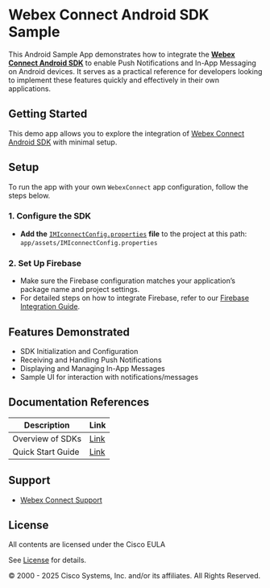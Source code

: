 # Webex Connect Android SDK Sample

This Android Sample App demonstrates how to integrate the [**Webex Connect Android SDK**](https://github.com/webex/webexconnect-android-sdk) to enable Push Notifications and In-App Messaging on Android devices. It serves as a practical reference for developers looking to implement these features quickly and effectively in their own applications.

## Getting Started

This demo app allows you to explore the integration of [Webex Connect Android SDK](https://github.com/webex/webexconnect-android-sdk) with minimal setup.

## Setup

To run the app with your own `WebexConnect` app configuration, follow the steps below.

### 1. Configure the SDK

- **Add the** [`IMIconnectConfig.properties`](https://developers.webexconnect.io/docs/android-modularization-sdk-quick-start-guide#c-add-imiconnectconfigproperties-file) **file** to the project at this path: `app/assets/IMIconnectConfig.properties`

### 2. Set Up Firebase

- Make sure the Firebase configuration matches your application’s package name and project settings.
- For detailed steps on how to integrate Firebase, refer to our [Firebase Integration Guide](https://developers.webexconnect.io/docs/set-up-firebase-cloud-messaging-project#integrate-firebase).

## Features Demonstrated

- SDK Initialization and Configuration
- Receiving and Handling Push Notifications
- Displaying and Managing In-App Messages
- Sample UI for interaction with notifications/messages

## Documentation References

| **Description** | **Link** |
| --- | --- |
| Overview of SDKs | [Link](https://developers.webexconnect.io/docs/overview-of-sdks)|
| Quick Start Guide | [Link](https://developers.webexconnect.io/docs/android-modularization-sdk-quick-start-guide) |

## Support

- [Webex Connect Support](https://developers.imiconnect.io/docs/imiconnect-support)

## License
All contents are licensed under the Cisco EULA

See [License](https://www.cisco.com/c/en/us/products/end-user-license-agreement.html) for details.

© 2000 - 2025 Cisco Systems, Inc. and/or its affiliates. All Rights Reserved.
